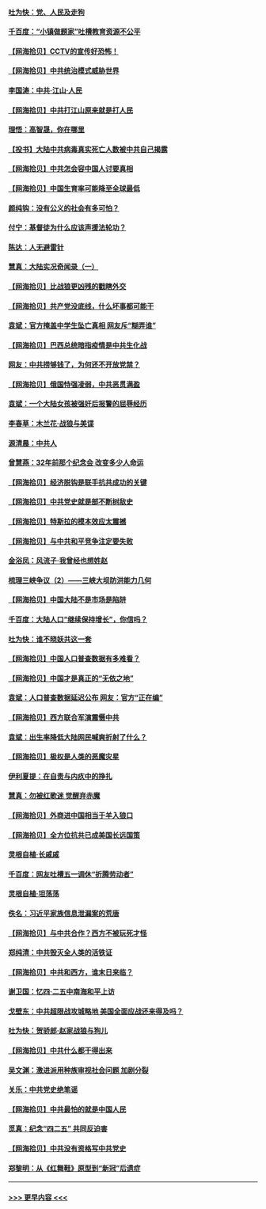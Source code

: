 #### [吐为快：党、人民及走狗](../pages/nsc993/n12962747.md?t=05201801) 
#### [千百度：“小镇做题家”吐槽教育资源不公平](../pages/nsc993/n12962705.md?t=05201801) 
#### [【网海拾贝】CCTV的宣传好恐怖！](../pages/nsc993/n12959984.md?t=05201801) 
#### [【网海拾贝】中共统治模式威胁世界](../pages/nsc993/n12957622.md?t=05201801) 
#### [李国涛：中共‧江山‧人民](../pages/nsc993/n12957502.md?t=05201801) 
#### [【网海拾贝】中共打江山原来就是打人民](../pages/nsc993/n12954345.md?t=05201801) 
#### [理悟：高智晟，你在哪里](../pages/nsc993/n12953115.md?t=05201801) 
#### [【投书】大陆中共病毒真实死亡人数被中共自己揭露](../pages/nsc993/n12953050.md?t=05201801) 
#### [【网海拾贝】中共怎会容中国人讨要真相](../pages/nsc993/n12952161.md?t=05201801) 
#### [【网海拾贝】中国生育率可能降至全球最低](../pages/nsc993/n12948793.md?t=05201801) 
#### [颜纯钩：没有公义的社会有多可怕？](../pages/nsc993/n12947626.md?t=05201801) 
#### [付宁：基督徒为什么应该声援法轮功？](../pages/nsc993/n12947233.md?t=05201801) 
#### [陈达：人无避雷针](../pages/nsc993/n12947098.md?t=05201801) 
#### [慧真：大陆实况奇闻录（一）](../pages/nsc993/n12945811.md?t=05201801) 
#### [【网海拾贝】比战狼更凶残的戳瞎外交](../pages/nsc993/n12945717.md?t=05201801) 
#### [【网海拾贝】共产党没底线，什么坏事都可能干](../pages/nsc993/n12942090.md?t=05201801) 
#### [袁斌：官方掩盖中学生坠亡真相 网友斥“糊弄谁”](../pages/nsc993/n12942029.md?t=05201801) 
#### [【网海拾贝】巴西总统暗指疫情是中共生化战](../pages/nsc993/n12938999.md?t=05201801) 
#### [网友：中共捞够钱了，为何还不开放党禁？](../pages/nsc993/n12938952.md?t=05201801) 
#### [【网海拾贝】俄国恃强凌弱，中共恶贯满盈](../pages/nsc993/n12936626.md?t=05201801) 
#### [袁斌：一个大陆女孩被强奸后报警的屈辱经历](../pages/nsc993/n12936547.md?t=05201801) 
#### [李春草：木兰花·战狼与美谍](../pages/nsc993/n12935995.md?t=05201801) 
#### [源清晨：中共人](../pages/nsc993/n12935589.md?t=05201801) 
#### [曾慧燕：32年前那个纪念会 改变多少人命运](../pages/nsc993/n12934233.md?t=05201801) 
#### [【网海拾贝】经济脱钩是联手抗共成功的关键](../pages/nsc993/n12934176.md?t=05201801) 
#### [【网海拾贝】中共党史就是部不断树敌史](../pages/nsc993/n12932844.md?t=05201801) 
#### [【网海拾贝】特斯拉的模本效应太震撼](../pages/nsc993/n12925626.md?t=05201801) 
#### [【网海拾贝】与中共和平竞争注定要失败](../pages/nsc993/n12923326.md?t=05201801) 
#### [金浴凤：风流子‧我曾经也想姓赵](../pages/nsc993/n12920911.md?t=05201801) 
#### [梳理三峡争议（2）——三峡大坝防洪能力几何](../pages/nsc993/n12920173.md?t=05201801) 
#### [【网海拾贝】中国大陆不是市场是陷阱](../pages/nsc993/n12920143.md?t=05201801) 
#### [千百度：大陆人口“继续保持增长”，你信吗？](../pages/nsc993/n12918946.md?t=05201801) 
#### [吐为快：谁不晓妖共这一套](../pages/nsc993/n12918941.md?t=05201801) 
#### [【网海拾贝】中国人口普查数据有多难看？](../pages/nsc993/n12917822.md?t=05201801) 
#### [【网海拾贝】中国才是真正的“无依之地”](../pages/nsc993/n12915845.md?t=05201801) 
#### [袁斌：人口普查数据延迟公布 网友：官方“正在编”](../pages/nsc993/n12915748.md?t=05201801) 
#### [【网海拾贝】西方联合军演震慑中共](../pages/nsc993/n12913466.md?t=05201801) 
#### [袁斌：出生率降低大陆网民喊爽折射了什么？](../pages/nsc993/n12913365.md?t=05201801) 
#### [【网海拾贝】极权是人类的恶魔灾星](../pages/nsc993/n12910697.md?t=05201801) 
#### [伊利夏提：在自责与内疚中的挣扎](../pages/nsc993/n12910493.md?t=05201801) 
#### [慧真：勿被红歌迷 觉醒弃赤魔](../pages/nsc993/n12910485.md?t=05201801) 
#### [【网海拾贝】外商进中国相当于羊入狼口](../pages/nsc993/n12908274.md?t=05201801) 
#### [【网海拾贝】全方位抗共已成美国长远国策](../pages/nsc993/n12906878.md?t=05201801) 
#### [灵根自植‧长戚戚](../pages/nsc993/n12905585.md?t=05201801) 
#### [千百度：网友吐槽五一调休“折腾劳动者”](../pages/nsc993/n12905934.md?t=05201801) 
#### [灵根自植‧坦荡荡](../pages/nsc993/n12905562.md?t=05201801) 
#### [佚名：习近平家族信息泄漏案的荒唐](../pages/nsc993/n12904705.md?t=05201801) 
#### [【网海拾贝】与中共合作？西方不被玩死才怪](../pages/nsc993/n12903873.md?t=05201801) 
#### [郑纯清：中共毁灭全人类的活铁证](../pages/nsc993/n12903785.md?t=05201801) 
#### [【网海拾贝】中共和西方，谁末日来临？](../pages/nsc993/n12903482.md?t=05201801) 
#### [谢卫国：忆四‧二五中南海和平上访](../pages/nsc993/n12902192.md?t=05201801) 
#### [戈壁东：中共超限战攻城略地 美国全面应战还来得及吗？](../pages/nsc993/n12902297.md?t=05201801) 
#### [吐为快：贺骄郎‧赵家战狼与狗儿](../pages/nsc993/n12902280.md?t=05201801) 
#### [【网海拾贝】中共什么都干得出来](../pages/nsc993/n12897500.md?t=05201801) 
#### [吴文渊：激进派用种族审视社会问题 加剧分裂](../pages/nsc993/n12893881.md?t=05201801) 
#### [关乐：中共党史绝笔谣](../pages/nsc993/n12897270.md?t=05201801) 
#### [【网海拾贝】中共最怕的就是中国人民](../pages/nsc993/n12894705.md?t=05201801) 
#### [觅真：纪念“四二五” 共同反迫害](../pages/nsc993/n12894553.md?t=05201801) 
#### [【网海拾贝】中共没有资格写中共党史](../pages/nsc993/n12892231.md?t=05201801) 
#### [郑黎明：从《红舞鞋》原型到“新冠”后遗症](../pages/nsc993/n12890469.md?t=05201801) 

----
#### [ >>> 更早内容 <<< ](../indexes/nsc993-earlier.md)
